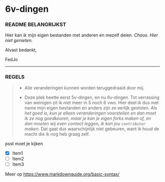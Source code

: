 # 6v-dingen 

### README BELANGRIJKST

Hier kan ik mijn eigen bestanden met anderen en mezelf delen. *Chaos. Hier niet genieten.*

Alvast bedankt,

FedJo
***
### REGELS

> - Alle veranderingen kunnen worden teruggedraaid door mij.
>
> - Deze plek heette eerst 5v-dingen, en nu 6v-dingen. Tot verrassing van weinigen zit ik niet meer in 5 noch 6 vwo. Hier deel ik dus met name mijn eigen bestanden en anders zijn ze eerlijk gestolen. *Als het goed is, kun je alleen veranderingen voorstellen en dan moet ik ze nog goedkeuren, maar je kan je eigen forks maken of, en dan moeten wij even contact leggen, ik kan jou `contributor` maken.* Dat gaat dus waarschijnlijk niet gebeuren, want ik houd de macht die ik nog heb graag zelf.



psst
moet je kijken
- [x] Item1
- [ ] Item2
- [ ] Item3

Meer op https://www.markdownguide.org/basic-syntax/
